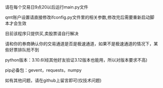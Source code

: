 请在每个交易日9点20以后运行main.py文件

qmt账户设置请直接修改ifconfig.py文件里的相关参数,修改完后需要重新启动脚本才会生效

目前该程序只提供买,卖股票请自行解决

请和你的券商确认你的交易通道是否是极速通道，如果不是极速通道的情况下，某些好票排队抢不到

python版本：3.10.6(经其他好友验证3.12版本也能用，所以对版本要求不高)

pip必备包：gevent，requests，numpy

如有其他问题，请在github上留言即可(仅技术问题)
